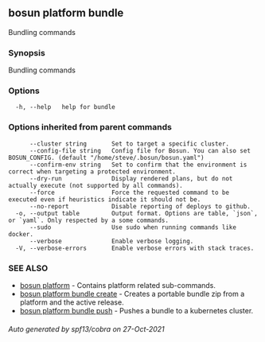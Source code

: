 ## bosun platform bundle

Bundling commands

### Synopsis

Bundling commands

### Options

```
  -h, --help   help for bundle
```

### Options inherited from parent commands

```
      --cluster string       Set to target a specific cluster.
      --config-file string   Config file for Bosun. You can also set BOSUN_CONFIG. (default "/home/steve/.bosun/bosun.yaml")
      --confirm-env string   Set to confirm that the environment is correct when targeting a protected environment.
      --dry-run              Display rendered plans, but do not actually execute (not supported by all commands).
      --force                Force the requested command to be executed even if heuristics indicate it should not be.
      --no-report            Disable reporting of deploys to github.
  -o, --output table         Output format. Options are table, `json`, or `yaml`. Only respected by a some commands.
      --sudo                 Use sudo when running commands like docker.
      --verbose              Enable verbose logging.
  -V, --verbose-errors       Enable verbose errors with stack traces.
```

### SEE ALSO

* [bosun platform](bosun_platform.md)	 - Contains platform related sub-commands.
* [bosun platform bundle create](bosun_platform_bundle_create.md)	 - Creates a portable bundle zip from a platform and the active release.
* [bosun platform bundle push](bosun_platform_bundle_push.md)	 - Pushes a bundle to a kubernetes cluster.

###### Auto generated by spf13/cobra on 27-Oct-2021
